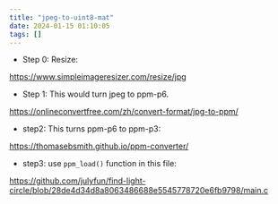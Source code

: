 ```yaml
---
title: "jpeg-to-uint8-mat"
date: 2024-01-15 01:10:05
tags: []
---
```

* Step 0: Resize:

https://www.simpleimageresizer.com/resize/jpg

* Step 1: This would turn jpeg to ppm-p6.

https://onlineconvertfree.com/zh/convert-format/jpg-to-ppm/

* step2: This turns ppm-p6 to ppm-p3:

https://thomasebsmith.github.io/ppm-converter/

* step3: use `ppm_load()` function in this file:

https://github.com/julyfun/find-light-circle/blob/28de4d34d8a8063486688e5545778720e6fb9798/main.c

